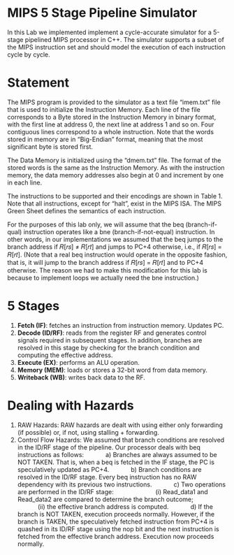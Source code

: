 # **MIPS 5 Stage Pipeline Simulator**

In this Lab we implemented implement a cycle-accurate simulator for a 5-stage pipelined
MIPS processor in C++. The simulator supports a subset of the MIPS instruction set and should
model the execution of each instruction cycle by cycle.

# Statement

The MIPS program is provided to the simulator as a text file “imem.txt” file that is used to initialize the Instruction Memory. Each line of the file corresponds to a Byte stored in the Instruction Memory in binary format, with the first line at address 0, the next line at address 1 and so on. Four contiguous lines correspond to a whole instruction. Note that the words stored in memory are in “Big-Endian” format, meaning that the most significant byte is stored first.

The Data Memory is initialized using the “dmem.txt” file. The format of the stored words is the same as the Instruction Memory. As with the instruction memory, the data memory addresses also begin at 0 and increment by one in each line.

The instructions to be supported and their encodings are shown in Table 1. Note that all instructions, except for “halt”, exist in the MIPS ISA. The MIPS Green Sheet defines the semantics of each instruction.

For the purposes of this lab only, we will assume that the beq (branch-if-qual) instruction operates like a bne (branch-if-not-equal) instruction. In other words, in our implementations we assumed that the beq jumps to the branch address if 𝑅[𝑟𝑠] ≠ 𝑅[𝑟𝑡] and jumps to PC+4 otherwise, i.e., if 𝑅[𝑟𝑠] = 𝑅[𝑟𝑡]. (Note that a real beq instruction would operate in the opposite fashion, that is, it will jump to the branch address if 𝑅[𝑟𝑠] = 𝑅[𝑟𝑡] and to PC+4 otherwise. The reason we had to make this modification for this lab is because to implement loops we actually need the bne instruction.)

# 5 Stages

1. **Fetch (IF)**: fetches an instruction from instruction memory. Updates PC.
2. **Decode (ID/RF)**: reads from the register RF and generates control signals required in subsequent stages. In addition, branches are resolved in this stage by checking for the branch condition and computing the effective address.
3. **Execute (EX)**: performs an ALU operation.
4. **Memory (MEM)**: loads or stores a 32-bit word from data memory.
5. **Writeback (WB)**: writes back data to the RF.

# Dealing with Hazards

1. RAW Hazards: RAW hazards are dealt with using either only forwarding (if possible) or, if not, using stalling + forwarding. 
2. Control Flow Hazards: We assumed that branch conditions are resolved in the ID/RF stage of the pipeline. Our processor deals with beq instructions as follows:
   &ensp;&ensp;&ensp;&ensp;&ensp;&ensp; a)  Branches are always assumed to be NOT TAKEN. That is, when a beq is fetched in the IF stage, the PC is speculatively updated as PC+4.
   &ensp;&ensp;&ensp;&ensp;&ensp;&ensp; b)  Branch conditions are resolved in the ID/RF stage. Every beq instruction has no RAW dependency with its previous two instructions.
   &ensp;&ensp;&ensp;&ensp;&ensp;&ensp; c)  Two operations are performed in the ID/RF stage:
   &ensp;&ensp;&ensp;&ensp;&ensp;&ensp; &ensp;&ensp;&ensp;&ensp;&ensp;&ensp; (i) Read_data1 and Read_data2 are compared to determine the branch outcome;
   &ensp;&ensp;&ensp;&ensp;&ensp;&ensp; &ensp;&ensp;&ensp;&ensp;&ensp;&ensp; (ii) the effective branch address is computed.
   &ensp;&ensp;&ensp;&ensp;&ensp;&ensp; d)  If the branch is NOT TAKEN, execution proceeds normally. However, if the branch is TAKEN, the speculatively fetched instruction from PC+4 is quashed in its ID/RF stage using the nop bit and the next instruction is fetched from the effective branch address. Execution now proceeds normally.
